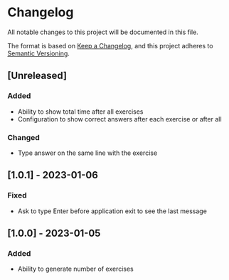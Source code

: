 # Changelog

All notable changes to this project will be documented in this file.

The format is based on [Keep a Changelog](https://keepachangelog.com/en/1.0.0/),
and this project adheres to [Semantic Versioning](https://semver.org/spec/v2.0.0.html).

## [Unreleased]

### Added

- Ability to show total time after all exercises
- Configuration to show correct answers after each exercise or after all

### Changed

- Type answer on the same line with the exercise

## [1.0.1] - 2023-01-06

### Fixed

- Ask to type Enter before application exit to see the last message

## [1.0.0] - 2023-01-05

### Added

- Ability to generate number of exercises
